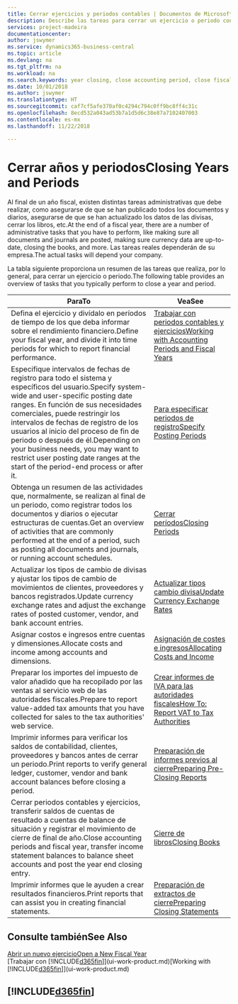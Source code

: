 ```yaml
---
title: Cerrar ejercicios y periodos contables | Documentos de Microsoft
description: Describe las tareas para cerrar un ejercicio o periodo contable, por ejemplo, asegurarse de que se ha registrado los documentos y los diarios, y comprobar los saldos bancarios.
services: project-madeira
documentationcenter: 
author: jswymer
ms.service: dynamics365-business-central
ms.topic: article
ms.devlang: na
ms.tgt_pltfrm: na
ms.workload: na
ms.search.keywords: year closing, close accounting period, close fiscal year, bank account detailed trial balance
ms.date: 10/01/2018
ms.author: jswymer
ms.translationtype: HT
ms.sourcegitcommit: caf7cf5afe370af0c4294c794c0ff9bc8ff4c31c
ms.openlocfilehash: 8ecd532a043ad53b7a1d5d6c38e87a7102407003
ms.contentlocale: es-mx
ms.lasthandoff: 11/22/2018

---
```

# <a name="closing-years-and-periods"></a><span data-ttu-id="c2270-103">Cerrar años y periodos</span><span class="sxs-lookup"><span data-stu-id="c2270-103">Closing Years and Periods</span></span>
<span data-ttu-id="c2270-104">Al final de un año fiscal, existen distintas tareas administrativas que debe realizar, como asegurarse de que se han publicado todos los documentos y diarios, asegurarse de que se han actualizado los datos de las divisas, cerrar los libros, etc.</span><span class="sxs-lookup"><span data-stu-id="c2270-104">At the end of a fiscal year, there are a number of administrative tasks that you have to perform, like making sure all documents and journals are posted, making sure currency data are up-to-date, closing the books, and more.</span></span> <span data-ttu-id="c2270-105">Las tareas reales dependerán de su empresa.</span><span class="sxs-lookup"><span data-stu-id="c2270-105">The actual tasks will depend your company.</span></span>

<span data-ttu-id="c2270-106">La tabla siguiente proporciona un resumen de las tareas que realiza, por lo general, para cerrar un ejercicio o periodo.</span><span class="sxs-lookup"><span data-stu-id="c2270-106">The following table provides an overview of tasks that you typically perform to close a year and period.</span></span>

| <span data-ttu-id="c2270-107">Para</span><span class="sxs-lookup"><span data-stu-id="c2270-107">To</span></span> | <span data-ttu-id="c2270-108">Vea</span><span class="sxs-lookup"><span data-stu-id="c2270-108">See</span></span> |
| --- | --- |
| <span data-ttu-id="c2270-109">Defina el ejercicio y divídalo en períodos de tiempo de los que deba informar sobre el rendimiento financiero.</span><span class="sxs-lookup"><span data-stu-id="c2270-109">Define your fiscal year, and divide it into time periods for which to report financial performance.</span></span> | [<span data-ttu-id="c2270-110">Trabajar con periodos contables y ejercicios</span><span class="sxs-lookup"><span data-stu-id="c2270-110">Working with Accounting Periods and Fiscal Years</span></span>](finance-accounting-periods-and-fiscal-years.md)|
| <span data-ttu-id="c2270-111">Especifique intervalos de fechas de registro para todo el sistema y específicos del usuario.</span><span class="sxs-lookup"><span data-stu-id="c2270-111">Specify system-wide and user-specific posting date ranges.</span></span> <span data-ttu-id="c2270-112">En función de sus necesidades comerciales, puede restringir los intervalos de fechas de registro de los usuarios al inicio del proceso de fin de periodo o después de él.</span><span class="sxs-lookup"><span data-stu-id="c2270-112">Depending on your business needs, you may want to restrict user posting date ranges at the start of the period-end process or after it.</span></span> |[<span data-ttu-id="c2270-113">Para especificar periodos de registro</span><span class="sxs-lookup"><span data-stu-id="c2270-113">Specify Posting Periods</span></span>](finance-how-specify-posting-periods.md) |
| <span data-ttu-id="c2270-114">Obtenga un resumen de las actividades que, normalmente, se realizan al final de un periodo, como registrar todos los documentos y diarios o ejecutar estructuras de cuentas.</span><span class="sxs-lookup"><span data-stu-id="c2270-114">Get an overview of activities that are commonly performed at the end of a period, such as posting all documents and journals, or running account schedules.</span></span> |[<span data-ttu-id="c2270-115">Cerrar períodos</span><span class="sxs-lookup"><span data-stu-id="c2270-115">Closing Periods</span></span>](year-how-complete-period-end-processes.md) |
| <span data-ttu-id="c2270-116">Actualizar los tipos de cambio de divisas y ajustar los tipos de cambio de movimientos de clientes, proveedores y bancos registrados.</span><span class="sxs-lookup"><span data-stu-id="c2270-116">Update currency exchange rates and adjust the exchange rates of posted customer, vendor, and bank account entries.</span></span> |[<span data-ttu-id="c2270-117">Actualizar tipos cambio divisa</span><span class="sxs-lookup"><span data-stu-id="c2270-117">Update Currency Exchange Rates</span></span>](finance-how-update-currencies.md) |
| <span data-ttu-id="c2270-118">Asignar costos e ingresos entre cuentas y dimensiones.</span><span class="sxs-lookup"><span data-stu-id="c2270-118">Allocate costs and income among accounts and dimensions.</span></span> |[<span data-ttu-id="c2270-119">Asignación de costes e ingresos</span><span class="sxs-lookup"><span data-stu-id="c2270-119">Allocating Costs and Income</span></span>](year-allocate-costs-income.md) |
| <span data-ttu-id="c2270-120">Preparar los importes del impuesto de valor añadido que ha recopilado por las ventas al servicio web de las autoridades fiscales.</span><span class="sxs-lookup"><span data-stu-id="c2270-120">Prepare to report value-added tax amounts that you have collected for sales to the tax authorities' web service.</span></span> |[<span data-ttu-id="c2270-121">Crear informes de IVA para las autoridades fiscales</span><span class="sxs-lookup"><span data-stu-id="c2270-121">How To: Report VAT to Tax Authorities</span></span>](finance-how-report-vat.md)|
| <span data-ttu-id="c2270-122">Imprimir informes para verificar los saldos de contabilidad, clientes, proveedores y bancos antes de cerrar un periodo.</span><span class="sxs-lookup"><span data-stu-id="c2270-122">Print reports to verify general ledger, customer, vendor and bank account balances before closing a period.</span></span> |[<span data-ttu-id="c2270-123">Preparación de informes previos al cierre</span><span class="sxs-lookup"><span data-stu-id="c2270-123">Preparing Pre-Closing Reports</span></span>](year-prepare-preclose-reports.md) |
| <span data-ttu-id="c2270-124">Cerrar periodos contables y ejercicios, transferir saldos de cuentas de resultado a cuentas de balance de situación y registrar el movimiento de cierre de final de año.</span><span class="sxs-lookup"><span data-stu-id="c2270-124">Close accounting periods and fiscal year, transfer income statement balances to balance sheet accounts and post the year end closing entry.</span></span> |[<span data-ttu-id="c2270-125">Cierre de libros</span><span class="sxs-lookup"><span data-stu-id="c2270-125">Closing Books</span></span>](year-close-books.md) |
| <span data-ttu-id="c2270-126">Imprimir informes que le ayuden a crear resultados financieros.</span><span class="sxs-lookup"><span data-stu-id="c2270-126">Print reports that can assist you in creating financial statements.</span></span> |[<span data-ttu-id="c2270-127">Preparación de extractos de cierre</span><span class="sxs-lookup"><span data-stu-id="c2270-127">Preparing Closing Statements</span></span>](year-prepare-close-statement.md) |

## <a name="see-also"></a><span data-ttu-id="c2270-128">Consulte también</span><span class="sxs-lookup"><span data-stu-id="c2270-128">See Also</span></span>
[<span data-ttu-id="c2270-129">Abrir un nuevo ejercicio</span><span class="sxs-lookup"><span data-stu-id="c2270-129">Open a New Fiscal Year</span></span>](finance-how-open-new-fiscal-year.md)  
<span data-ttu-id="c2270-130">[Trabajar con [!INCLUDE[d365fin](includes/d365fin_md.md)]](ui-work-product.md)</span><span class="sxs-lookup"><span data-stu-id="c2270-130">[Working with [!INCLUDE[d365fin](includes/d365fin_md.md)]](ui-work-product.md)</span></span>

## [!INCLUDE[d365fin](includes/free_trial_md.md)]  
 

